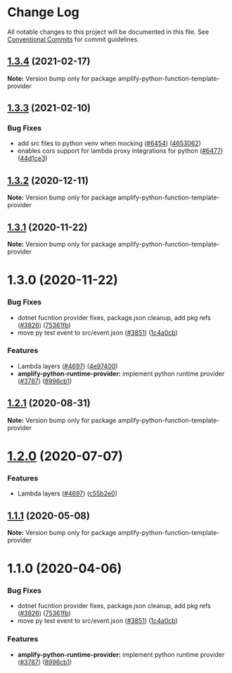 # Change Log

All notable changes to this project will be documented in this file.
See [Conventional Commits](https://conventionalcommits.org) for commit guidelines.

## [1.3.4](https://github.com/aws-amplify/amplify-cli/compare/amplify-python-function-template-provider@1.3.3...amplify-python-function-template-provider@1.3.4) (2021-02-17)

**Note:** Version bump only for package amplify-python-function-template-provider





## [1.3.3](https://github.com/aws-amplify/amplify-cli/compare/amplify-python-function-template-provider@1.3.2...amplify-python-function-template-provider@1.3.3) (2021-02-10)


### Bug Fixes

* add src files to python venv when mocking ([#6454](https://github.com/aws-amplify/amplify-cli/issues/6454)) ([4653062](https://github.com/aws-amplify/amplify-cli/commit/465306278fd1d7452beab96a4b97ca53f3885664))
* enables cors support for lambda proxy integrations for python ([#6477](https://github.com/aws-amplify/amplify-cli/issues/6477)) ([44d1ce3](https://github.com/aws-amplify/amplify-cli/commit/44d1ce34786b6d1161d48332d7d026414a126c89))





## [1.3.2](https://github.com/aws-amplify/amplify-cli/compare/amplify-python-function-template-provider@1.3.1...amplify-python-function-template-provider@1.3.2) (2020-12-11)

**Note:** Version bump only for package amplify-python-function-template-provider





## [1.3.1](https://github.com/aws-amplify/amplify-cli/compare/amplify-python-function-template-provider@1.2.1...amplify-python-function-template-provider@1.3.1) (2020-11-22)

**Note:** Version bump only for package amplify-python-function-template-provider





# 1.3.0 (2020-11-22)


### Bug Fixes

* dotnet fucntion provider fixes, package.json cleanup, add pkg refs ([#3826](https://github.com/aws-amplify/amplify-cli/issues/3826)) ([75361fb](https://github.com/aws-amplify/amplify-cli/commit/75361fb266f15ba954a8b8e935874c74f66eb11a))
* move py test event to src/event.json ([#3851](https://github.com/aws-amplify/amplify-cli/issues/3851)) ([1c4a0cb](https://github.com/aws-amplify/amplify-cli/commit/1c4a0cb5022869fc6aa3c358e9a4c8935fec2b54))


### Features

* Lambda layers ([#4697](https://github.com/aws-amplify/amplify-cli/issues/4697)) ([4e97400](https://github.com/aws-amplify/amplify-cli/commit/4e974007d95c894ab4108a2dff8d5996e7e3ce25))
* **amplify-python-runtime-provider:** implement python runtime provider ([#3787](https://github.com/aws-amplify/amplify-cli/issues/3787)) ([8996cb1](https://github.com/aws-amplify/amplify-cli/commit/8996cb11015873f1236340680694188fd17c0f2e))





## [1.2.1](https://github.com/aws-amplify/amplify-cli/compare/amplify-python-function-template-provider@1.2.0...amplify-python-function-template-provider@1.2.1) (2020-08-31)

**Note:** Version bump only for package amplify-python-function-template-provider





# [1.2.0](https://github.com/aws-amplify/amplify-cli/compare/amplify-python-function-template-provider@1.1.1...amplify-python-function-template-provider@1.2.0) (2020-07-07)


### Features

* Lambda layers ([#4697](https://github.com/aws-amplify/amplify-cli/issues/4697)) ([c55b2e0](https://github.com/aws-amplify/amplify-cli/commit/c55b2e0c3377127aaf887591d7bc20d7240ef11d))





## [1.1.1](https://github.com/aws-amplify/amplify-cli/compare/amplify-python-function-template-provider@1.1.0...amplify-python-function-template-provider@1.1.1) (2020-05-08)

**Note:** Version bump only for package amplify-python-function-template-provider





# 1.1.0 (2020-04-06)


### Bug Fixes

* dotnet fucntion provider fixes, package.json cleanup, add pkg refs ([#3826](https://github.com/aws-amplify/amplify-cli/issues/3826)) ([75361fb](https://github.com/aws-amplify/amplify-cli/commit/75361fb266f15ba954a8b8e935874c74f66eb11a))
* move py test event to src/event.json ([#3851](https://github.com/aws-amplify/amplify-cli/issues/3851)) ([1c4a0cb](https://github.com/aws-amplify/amplify-cli/commit/1c4a0cb5022869fc6aa3c358e9a4c8935fec2b54))


### Features

* **amplify-python-runtime-provider:** implement python runtime provider ([#3787](https://github.com/aws-amplify/amplify-cli/issues/3787)) ([8996cb1](https://github.com/aws-amplify/amplify-cli/commit/8996cb11015873f1236340680694188fd17c0f2e))
